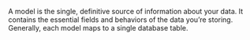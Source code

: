 A model is the single, definitive source of information about your data. It contains the essential fields and behaviors of the data you’re storing. Generally, each model maps to a single database table.